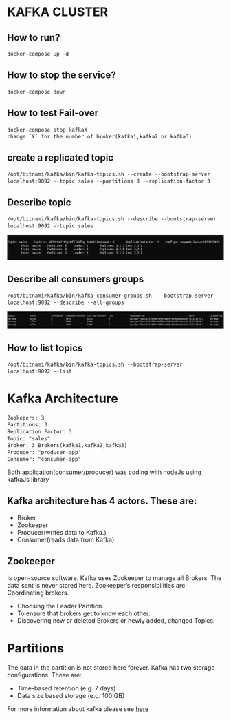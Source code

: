 # KAFKA CLUSTER

## How to run?
    docker-compose up -d

## How to stop the service?
    docker-compose down
    
## How to test Fail-over
    docker-compose stop kafkaX
    change ´X´ for the number of broker(kafka1,kafka2 or kafka3)

## create a replicated topic
    /opt/bitnami/kafka/bin/kafka-topics.sh --create --bootstrap-server localhost:9092 --topic sales --partitions 3 --replication-factor 3

## Describe topic
    /opt/bitnami/kafka/bin/kafka-topics.sh --describe --bootstrap-server localhost:9092 --topic sales
![consumer-app](docs/images/kafka-topics-describe.png)

## Describe all consumers groups
    /opt/bitnami/kafka/bin/kafka-consumer-groups.sh  --bootstrap-server localhost:9092 --describe --all-groups
![consumer-app](docs/images/kafka-consumer-group-describe.png)

## How to list topics
    /opt/bitnami/kafka/bin/kafka-topics.sh --bootstrap-server localhost:9092 --list

# Kafka Architecture
    Zookepers: 3
    Partitions: 3 
    Replication Factor: 3
    Topic: "sales"
    Broker: 3 Brokers(kafka1,kafka2,kafka3)
    Producer: "producer-app" 
    Consumer: "consumer-app"
Both application(consumer/producer) was coding with nodeJs using kafkaJs library
    
## Kafka architecture has 4 actors. These are:
* Broker
* Zookeeper
* Producer(writes data to Kafka.)
* Consumer(reads data from Kafka)

## Zookeeper 
Is open-source software. Kafka uses Zookeeper to manage all Brokers. The data sent is never stored here. Zookeeper’s responsibilities are:
Coordinating brokers.
* Choosing the Leader Partition.
* To ensure that brokers get to know each other.
* Discovering new or deleted Brokers or newly added, changed Topics.

# Partitions
The data in the partition is not stored here forever. Kafka has two storage configurations. 
These are:
* Time-based retention (e.g. 7 days)
* Data size based storage (e.g. 100 GB)

For more information about kafka please see [here](https://github.com/bitnami/bitnami-docker-kafka/blob/master/README.md)
